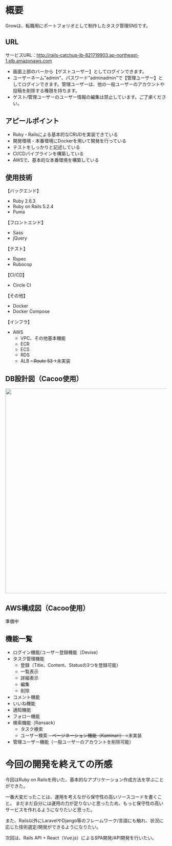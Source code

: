# 概要
Growは、転職用にポートフォリオとして制作したタスク管理SNSです。

## URL
サービスURL：http://rails-catchup-lb-821719903.ap-northeast-1.elb.amazonaws.com

- 画面上部のバーから【ゲストユーザー】としてログインできます。
- ユーザーネーム"admin"、パスワード"adminadmin"で【管理ユーザー】としてログインできます。管理ユーザーは、他の一般ユーザーのアカウントや投稿を削除する権限を持ちます。
- ゲスト/管理ユーザーのユーザー情報の編集は禁止しています。ご了承ください。

## アピールポイント
- Ruby・Railsによる基本的なCRUDを実装できている
- 開発環境・本番環境にDockerを用いて開発を行っている
- テストをしっかりと記述している
- CI/CDパイプラインを構築している
- AWSで、基本的な本番環境を構築している

## 使用技術
【バックエンド】
- Ruby 2.6.3
- Ruby on Rails 5.2.4
- Puma

【フロントエンド】
- Sass
- jQuery

【テスト】
- Rspec
- Rubocop

【CI/CD】
- Circle CI

【その他】
- Docker
- Docker Compose

【インフラ】
- AWS
  - VPC、その他基本機能
  - ECR
  - ECS
  - RDS
  - ALB
  ~~- Route 53~~→未実装

## DB設計図（Cacoo使用）
<img src="https://user-images.githubusercontent.com/47108632/104265806-bfefe480-54d1-11eb-9f46-d8c6e788f6e6.png" width="640px">

## AWS構成図（Cacoo使用）
準備中

## 機能一覧
- ログイン機能/ユーザー登録機能（Devise）
- タスク管理機能
  - 登録（Title、Content、Statusの3つを登録可能）
  - 一覧表示
  - 詳細表示
  - 編集
  - 削除
- コメント機能
- いいね機能
- 通知機能
- フォロー機能
- 検索機能（Ransack）
  - タスク検索
  - ユーザー検索
~~- ページネーション機能（Kaminari）~~→未実装
- 管理ユーザー機能（一般ユーザーのアカウントを削除可能）

# 今回の開発を終えての所感
今回はRuby on Railsを用いた、基本的なアプリケーション作成方法を学ぶことができた。

一番大変だったことは、運用を考えながら保守性の高いソースコードを書くこと。
まだまだ自分には運用の力が足りないと思ったため、もっと保守性の高いサービスを作れるようになりたいと思った。

また、Rails以外にLaravelやDjango等のフレームワーク/言語にも触れ、状況に応じた技術選定/開発ができるようになりたい。

次回は、Rails API + React（Vue.js）によるSPA開発/API開発を行いたい。